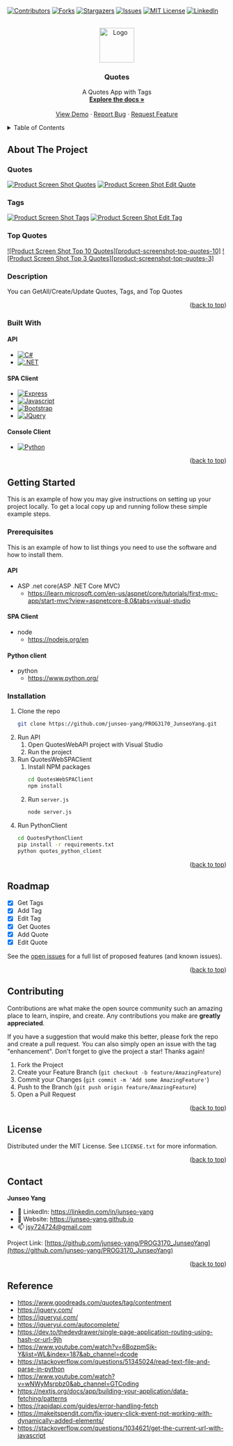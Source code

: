 <a name="readme-top"></a>

<!-- PROJECT SHIELDS -->
<!--
*** I'm using markdown "reference style" links for readability.
*** Reference links are enclosed in brackets [ ] instead of parentheses ( ).
*** See the bottom of this document for the declaration of the reference variables
*** for contributors-url, forks-url, etc. This is an optional, concise syntax you may use.
*** https://www.markdownguide.org/basic-syntax/#reference-style-links
-->
[![Contributors][contributors-shield]][contributors-url]
[![Forks][forks-shield]][forks-url]
[![Stargazers][stars-shield]][stars-url]
[![Issues][issues-shield]][issues-url]
[![MIT License][license-shield]][license-url]
[![LinkedIn][linkedin-shield]][linkedin-url]



<!-- PROJECT LOGO -->
<br />
<div align="center">
  <a href="https://github.com/junseo-yang/PROG3170_JunseoYang">
    <img src="img/logo.png" alt="Logo" width="80" height="80">
  </a>

<h3 align="center">Quotes</h3>

  <p align="center">
    A Quotes App with Tags
    <br />
    <a href="https://github.com/junseo-yang/PROG3170_JunseoYang"><strong>Explore the docs »</strong></a>
    <br />
    <br />
    <a href="https://github.com/junseo-yang/PROG3170_JunseoYang">View Demo</a>
    ·
    <a href="https://github.com/junseo-yang/PROG3170_JunseoYang/issues">Report Bug</a>
    ·
    <a href="https://github.com/junseo-yang/PROG3170_JunseoYang/issues">Request Feature</a>
  </p>
</div>



<!-- TABLE OF CONTENTS -->
<details>
  <summary>Table of Contents</summary>
  <ol>
    <li>
      <a href="#about-the-project">About The Project</a>
      <ul>
        <li><a href="#built-with">Built With</a></li>
      </ul>
    </li>
    <li>
      <a href="#getting-started">Getting Started</a>
      <ul>
        <li><a href="#prerequisites">Prerequisites</a></li>
        <li><a href="#installation">Installation</a></li>
      </ul>
    </li>
    <li><a href="#usage">Usage</a></li>
    <li><a href="#roadmap">Roadmap</a></li>
    <li><a href="#contributing">Contributing</a></li>
    <li><a href="#license">License</a></li>
    <li><a href="#contact">Contact</a></li>
    <li><a href="#acknowledgments">Acknowledgments</a></li>
  </ol>
</details>



<!-- ABOUT THE PROJECT -->
## About The Project
### Quotes
[![Product Screen Shot Quotes][product-screenshot-quotes]](https://github.com/junseo-yang/PROG3170_JunseoYang)
[![Product Screen Shot Edit Quote][product-screenshot-edit-quote]](https://github.com/junseo-yang/PROG3170_JunseoYang)

### Tags
[![Product Screen Shot Tags][product-screenshot-tags]](https://github.com/junseo-yang/PROG3170_JunseoYang)
[![Product Screen Shot Edit Tag][product-screenshot-edit-tag]](https://github.com/junseo-yang/PROG3170_JunseoYang)

### Top Quotes
[![Product Screen Shot Top 10 Quotes][product-screenshot-top-quotes-10]](https://github.com/junseo-yang/PROG3170_JunseoYang)
[![Product Screen Shot Top 3 Quotes][product-screenshot-top-quotes-3]](https://github.com/junseo-yang/PROG3170_JunseoYang)

### Description
You can GetAll/Create/Update Quotes, Tags, and Top Quotes

<p align="right">(<a href="#readme-top">back to top</a>)</p>



### Built With
#### API
* [![C#][C#]][C#-url]
* [![.NET][.NET]][.NET-url]

#### SPA Client
* [![Express][Express.js]][Express-url]
* [![Javascript][Javascript]][Javascript-url]
* [![Bootstrap][Bootstrap.com]][Bootstrap-url]
* [![JQuery][JQuery.com]][JQuery-url]

#### Console Client
* [![Python][Python]][Python-url]


<p align="right">(<a href="#readme-top">back to top</a>)</p>



<!-- GETTING STARTED -->
## Getting Started

This is an example of how you may give instructions on setting up your project locally.
To get a local copy up and running follow these simple example steps.

### Prerequisites

This is an example of how to list things you need to use the software and how to install them.

#### API 
* ASP .net core(ASP .NET Core MVC)
    * https://learn.microsoft.com/en-us/aspnet/core/tutorials/first-mvc-app/start-mvc?view=aspnetcore-8.0&tabs=visual-studio

#### SPA Client
* node
    * https://nodejs.org/en

#### Python client
* python
  * https://www.python.org/

### Installation

1. Clone the repo
    ```sh
    git clone https://github.com/junseo-yang/PROG3170_JunseoYang.git
    ```
2. Run API
    1. Open QuotesWebAPI project with Visual Studio
    2. Run the project
3. Run QuotesWebSPAClient
    1. Install NPM packages
        ```sh
        cd QuotesWebSPAClient
        npm install
        ```
    2. Run `server.js`
        ```sh
        node server.js
        ```
4. Run PythonClient
    ```sh
    cd QuotesPythonClient
    pip install -r requirements.txt
    python quotes_python_client 
    ```

<p align="right">(<a href="#readme-top">back to top</a>)</p>


<!-- ROADMAP -->
## Roadmap

- [x] Get Tags
- [x] Add Tag
- [x] Edit Tag
- [x] Get Quotes
- [x] Add Quote
- [x] Edit Quote

See the [open issues](https://github.com/junseo-yang/PROG3170_JunseoYang/issues) for a full list of proposed features (and known issues).

<p align="right">(<a href="#readme-top">back to top</a>)</p>



<!-- CONTRIBUTING -->
## Contributing

Contributions are what make the open source community such an amazing place to learn, inspire, and create. Any contributions you make are **greatly appreciated**.

If you have a suggestion that would make this better, please fork the repo and create a pull request. You can also simply open an issue with the tag "enhancement".
Don't forget to give the project a star! Thanks again!

1. Fork the Project
2. Create your Feature Branch (`git checkout -b feature/AmazingFeature`)
3. Commit your Changes (`git commit -m 'Add some AmazingFeature'`)
4. Push to the Branch (`git push origin feature/AmazingFeature`)
5. Open a Pull Request

<p align="right">(<a href="#readme-top">back to top</a>)</p>



<!-- LICENSE -->
## License

Distributed under the MIT License. See `LICENSE.txt` for more information.

<p align="right">(<a href="#readme-top">back to top</a>)</p>



<!-- CONTACT -->
## Contact

**Junseo Yang**
- :briefcase: LinkedIn: https://linkedin.com/in/junseo-yang
- :school_satchel: Website: https://junseo-yang.github.io
- :mailbox: jsy724724@gmail.com

Project Link: [https://github.com/junseo-yang/PROG3170_JunseoYang](https://github.com/junseo-yang/PROG3170_JunseoYang)

<p align="right">(<a href="#readme-top">back to top</a>)</p>


## Reference
* https://www.goodreads.com/quotes/tag/contentment
* https://jquery.com/
* https://jqueryui.com/
* https://jqueryui.com/autocomplete/
* https://dev.to/thedevdrawer/single-page-application-routing-using-hash-or-url-9jh
* https://www.youtube.com/watch?v=6BozpmSjk-Y&list=WL&index=187&ab_channel=dcode
* https://stackoverflow.com/questions/51345024/read-text-file-and-parse-in-python
* https://www.youtube.com/watch?v=wNWyMsrpbz0&ab_channel=GTCoding
* https://nextjs.org/docs/app/building-your-application/data-fetching/patterns
* https://rapidapi.com/guides/error-handling-fetch
* https://makeitspendit.com/fix-jquery-click-event-not-working-with-dynamically-added-elements/
* https://stackoverflow.com/questions/1034621/get-the-current-url-with-javascript


<!-- MARKDOWN LINKS & IMAGES -->
<!-- https://www.markdownguide.org/basic-syntax/#reference-style-links -->
[contributors-shield]: https://img.shields.io/github/contributors/github_username/repo_name.svg?style=for-the-badge
[contributors-url]: https://github.com/junseo-yang/PROG3170_JunseoYang/graphs/contributors
[forks-shield]: https://img.shields.io/github/forks/github_username/repo_name.svg?style=for-the-badge
[forks-url]: https://github.com/junseo-yang/PROG3170_JunseoYang/network/members
[stars-shield]: https://img.shields.io/github/stars/github_username/repo_name.svg?style=for-the-badge
[stars-url]: https://github.com/junseo-yang/PROG3170_JunseoYang/stargazers
[issues-shield]: https://img.shields.io/github/issues/github_username/repo_name.svg?style=for-the-badge
[issues-url]: https://github.com/junseo-yang/PROG3170_JunseoYang/issues
[license-shield]: https://img.shields.io/github/license/github_username/repo_name.svg?style=for-the-badge
[license-url]: https://github.com/junseo-yang/PROG3170_JunseoYang/blob/master/LICENSE.txt
[linkedin-shield]: https://img.shields.io/badge/-LinkedIn-black.svg?style=for-the-badge&logo=linkedin&colorB=555
[linkedin-url]: https://linkedin.com/in/junseo-yang
[Bootstrap.com]: https://img.shields.io/badge/Bootstrap-563D7C?style=for-the-badge&logo=bootstrap&logoColor=white
[Bootstrap-url]: https://getbootstrap.com
[JQuery.com]: https://img.shields.io/badge/jQuery-0769AD?style=for-the-badge&logo=jquery&logoColor=white
[JQuery-url]: https://jquery.com 
[Express.js]: https://img.shields.io/badge/Express.js-404D59?style=for-the-badge
[Express-url]: https://expressjs.com/
[Javascript]: https://img.shields.io/badge/JavaScript-F7DF1E?style=for-the-badge&logo=javascript&logoColor=black
[Javascript-url]: https://developer.mozilla.org/en-US/docs/Web/JavaScript
[.NET]: https://img.shields.io/badge/.NET-5C2D91?style=for-the-badge&logo=.net&logoColor=white
[.NET-url]: https://dotnet.microsoft.com/en-us/
[C#]: https://img.shields.io/badge/C%23-239120?style=for-the-badge&logo=c-sharp&logoColor=white
[C#-url]: https://learn.microsoft.com/en-us/aspnet/core/mvc/overview?view=aspnetcore-8.0
[Python]: https://img.shields.io/badge/Python-3776AB?style=for-the-badge&logo=python&logoColor=white
[Python-url]: https://www.python.org/
[product-screenshot-quotes]: img/quotes.png
[product-screenshot-edit-quote]: img/edit_quote.png
[product-screenshot-tags]: img/tags.png
[product-screenshot-edit-tag]: img/edit_tag.png